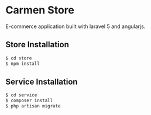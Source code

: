 # Carmen Store

E-commerce application built with laravel 5 and angularjs.

## Store Installation

```bash
$ cd store
$ npm install
```

## Service Installation

```bash
$ cd service
$ composer install
$ php artisan migrate
```